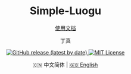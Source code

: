 <h1 align="center">Simple-Luogu</h1>

<div align="center">

[使用文档](ee)

  丁真

</div>

<p align="center">
  <a title="Github release" target="_blank" href="https://github.com/Simple-Luogu/Simple-Luogu/releases">
    <img alt="GitHub release (latest by date)" src="https://img.shields.io/github/v/release/Simple-Luogu/Simple-Luogu?logo=github">
  </a>
  <a title="MIT License" target="_blank" href="https://github.com/Simple-Luogu/Simple-Luogu/blob/main/LICENSE">
    <img src="https://img.shields.io/badge/license-MIT-green.svg" alt="MIT License">
  </a>
</p>

<p align="center">
  🇨🇳 中文简体  |  
  <a title="English" href="ee">🇬🇧 English</a>
</p>
